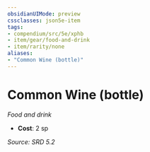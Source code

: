 ```yaml
---
obsidianUIMode: preview
cssclasses: json5e-item
tags:
- compendium/src/5e/xphb
- item/gear/food-and-drink
- item/rarity/none
aliases: 
- "Common Wine (bottle)"
---
```

# Common Wine (bottle)
*Food and drink*  

- **Cost**: 2 sp

*Source: SRD 5.2*